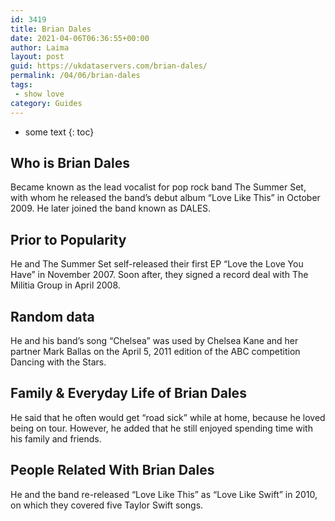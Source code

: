 ```yaml
---
id: 3419
title: Brian Dales
date: 2021-04-06T06:36:55+00:00
author: Laima
layout: post
guid: https://ukdataservers.com/brian-dales/
permalink: /04/06/brian-dales
tags:
 - show love
category: Guides
---
```


* some text
{: toc}


## Who is Brian Dales
                  
                  
                  
Became known as the lead vocalist for pop rock band The Summer Set, with whom he released the band&#8217;s debut album &#8220;Love Like This&#8221; in October 2009. He later joined the band known as DALES.
                  
              
            
              
            
                
                
                
## Prior to Popularity
                  
                  
                  
He and The Summer Set self-released their first EP &#8220;Love the Love You Have&#8221; in November 2007. Soon after, they signed a record deal with The Militia Group in April 2008.
                  
              
            
              
            
                
                
                
## Random data
                  
                  
                  
He and his band&#8217;s song &#8220;Chelsea&#8221; was used by Chelsea Kane and her partner Mark Ballas on the April 5, 2011 edition of the ABC competition Dancing with the Stars.
                  
              
            
              
            
                
                
                
## Family & Everyday Life of Brian Dales
                  
                  
                  
He said that he often would get &#8220;road sick&#8221; while at home, because he loved being on tour. However, he added that he still enjoyed spending time with his family and friends.
                  
              
            
              
            
                
                
                
## People Related With Brian Dales
                  
                  
                  
He and the band re-released &#8220;Love Like This&#8221; as &#8220;Love Like Swift&#8221; in 2010, on which they covered five Taylor Swift songs.
                  
              
            
              
            
                
              
            
              
              
            
            
              
            
          
          
          